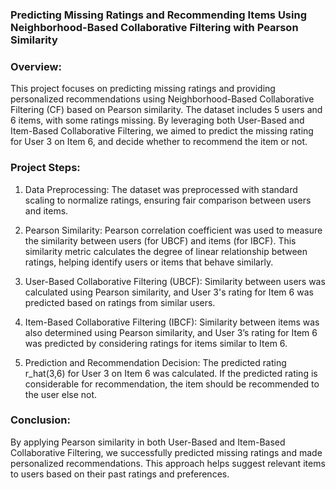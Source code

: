 ### Predicting Missing Ratings and Recommending Items Using Neighborhood-Based Collaborative Filtering with Pearson Similarity
### Overview: 
This project focuses on predicting missing ratings and providing personalized recommendations using Neighborhood-Based Collaborative Filtering (CF) based on Pearson similarity. The dataset includes 5 users and 6 items, with some ratings missing. By leveraging both User-Based and Item-Based Collaborative Filtering, we aimed to predict the missing rating for User 3 on Item 6, and decide whether to recommend the item or not.

### Project Steps:

1. Data Preprocessing:
The dataset was preprocessed with standard scaling to normalize ratings, ensuring fair comparison between users and items.

2. Pearson Similarity:
Pearson correlation coefficient was used to measure the similarity between users (for UBCF) and items (for IBCF). This similarity metric calculates the degree of linear relationship between ratings, helping identify users or items that behave similarly.

3. User-Based Collaborative Filtering (UBCF):
Similarity between users was calculated using Pearson similarity, and User 3's rating for Item 6 was predicted based on ratings from similar users.

4. Item-Based Collaborative Filtering (IBCF):
Similarity between items was also determined using Pearson similarity, and User 3’s rating for Item 6 was predicted by considering ratings for items similar to Item 6.

5. Prediction and Recommendation Decision:
The predicted rating r_hat(3,6) for User 3 on Item 6 was calculated. If the predicted rating is considerable for recommendation, the item should be recommended to the user else not.

### Conclusion: 
By applying Pearson similarity in both User-Based and Item-Based Collaborative Filtering, we successfully predicted missing ratings and made personalized recommendations. This approach helps suggest relevant items to users based on their past ratings and preferences.
